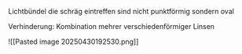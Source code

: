 Lichtbündel die schräg eintreffen sind nicht punktförmig sondern oval

Verhinderung: Kombination mehrer verschiedenförmiger Linsen

![[Pasted image 20250430192530.png]]
